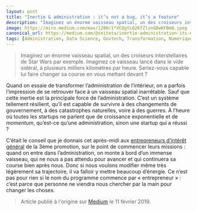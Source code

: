 ```yaml
---
layout: post
title: "Inertie & administration : it’s not a bug, it’s a feature"
description: "Imaginez un énorme vaisseau spatial, un des croiseurs interstellaires de Star Wars par exemple. Imaginez ce vaisseau lancé dans le vide sidéral"
image: https://miro.medium.com/max/1200/1*XCQgtL62KfZlvnGDwKFBmQ.jpeg
canonical_url: https://medium.com/@seiteta/inertie-administration-its-not-a-bug-it-s-a-feature-18798b40e172
tags: [Administration, Data Science, Govtech, Transformation, Numérique]
---
```


> Imaginez un énorme vaisseau spatial, un des croiseurs interstellaires de Star Wars par exemple. Imaginez ce vaisseau lancé dans le vide sidéral, à plusieurs milliers kilomètres par heure. Seriez-vous capable lui faire changer sa course en vous mettant devant ?

Quand on essaie de transformer l’administration de l’intérieur, on a parfois l’impression de se retrouver face à un vaisseau spatial inarrêtable. Sauf que cette inertie est la principale force de l’administration. C’est un système tellement résilient, qu’il est capable de survivre à des changements de gouvernement, à des catastrophes naturelles, voire à des guerres. À l’heure où toutes les startups ne parlent que de croissance exponentielle et de *momentum*, qu’est-ce qu’une administration, sinon une startup qui a réussi ?

C’était le conseil que je donnais cet après-midi aux [entrepreneurs d’intérêt général](https://entrepreneur-interet-general.etalab.gouv.fr/) de la 3ème promotion, sur le point de commencer leurs missions : quand on entre dans l’administration, on monte à bord d’un immense vaisseau, qui ne nous a pas attendu pour avancer et qui continuera sa course bien après nous. Donc si nous voulons modifier même très légèrement sa trajectoire, il va falloir y mettre beaucoup d’énergie. Ce n’est pas pour rien si le nom du programme commence par « entrepreneur » : c’est parce que personne ne viendra nous chercher par la main pour changer les choses.

> Article publié à l'origine sur [Medium](https://medium.com/@seiteta/inertie-administration-its-not-a-bug-it-s-a-feature-18798b40e172) le 11 février 2019.
